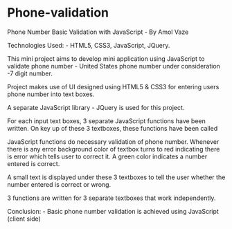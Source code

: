 # Phone-validation

Phone Number Basic Validation with JavaScript - By Amol Vaze

Technologies Used: - HTML5, CSS3, JavaScript, JQuery.

This mini project aims to develop mini application using JavaScript to validate phone number - United States phone number under consideration
-7 digit number.

Project makes use of UI designed using HTML5 & CSS3 for entering users phone number into text boxes.

A separate JavaScript library - JQuery is used for this project.

For each input text boxes, 3 separate JavaScript functions have been written. On key up of these 3 textboxes, these functions have been called

JavaScript functions do necessary validation of phone number. Whenever there is any error background color of textbox turns to red indicating there is error which tells user to correct it. A green color indicates a number entered is correct.

A small text is displayed under these 3 textboxes to tell the user whether the number entered is correct or wrong.

3 functions are written for 3 separate textboxes that work independently.

Conclusion: - Basic phone number validation is achieved using JavaScript (client side)
